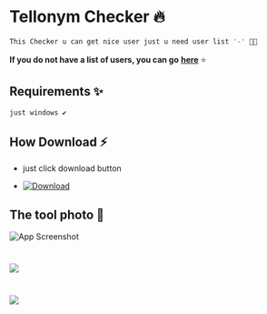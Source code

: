 # Tellonym Checker 🔥

```bash
This Checker u can get nice user just u need user list '-' 👋🏻
```

**If you do not have a list of users, you can go** [**here**](https://github.com/7nun/Wordlist) ⭐

## Requirements ✨

```bash
just windows ✔
```
    
## How Download ⚡
- just click download button

- [![Download](https://img.shields.io/badge/Download-Now-Green?style=for-the-badge&logo=appveyor)]()


##  The tool photo 🌠

![App Screenshot](https://cdn.discordapp.com/attachments/1103167947083612233/1111733571036659712/image.png)
#
![](https://cdn.discordapp.com/attachments/1103167947083612233/1111733773650894879/image.png)
#
![](https://cdn.discordapp.com/attachments/1103167947083612233/1111733656352981112/image.png)
#
